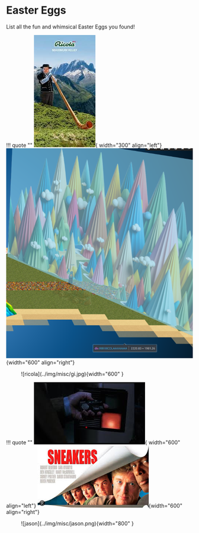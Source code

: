 # Easter Eggs

List all the fun and whimsical Easter Eggs you found!

!!! quote ""
    ![block2](../img/misc/ricola.jpeg){ width="300" align="left"}
    ![ricola](../img/misc/ricola.png){width="600" align="right"}

<figure markdown>
 ![ricola](../img/misc/gi.jpg){width="600" }
</figure>


!!! quote ""
    ![block2](../img/misc/passport.jpeg){ width="600" align="left"}
    ![ricola](../img/misc/sneaker.jpeg){width="600" align="right"}

<figure markdown>
 ![jason](../img/misc/jason.png){width="800" }
</figure>
